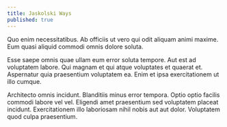 ```yaml
---
title: Jaskolski Ways
published: true
---
```


Quo enim necessitatibus. Ab officiis ut vero qui odit aliquam animi maxime. Eum quasi aliquid commodi omnis dolore soluta.

Esse saepe omnis quae ullam eum error soluta tempore. Aut est ad voluptatem labore. Qui magnam et qui atque voluptates et quaerat et. Aspernatur quia praesentium voluptatem ea. Enim et ipsa exercitationem ut illo cumque.

Architecto omnis incidunt. Blanditiis minus error tempora. Optio optio facilis commodi labore vel vel. Eligendi amet praesentium sed voluptatem placeat incidunt. Exercitationem illo laboriosam nihil nobis aut aut dolor. Voluptatem quod culpa praesentium.